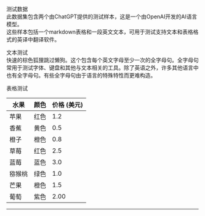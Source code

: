 测试数据  
此数据集包含两个由ChatGPT提供的测试样本，这是一个由OpenAI开发的AI语言模型。  
这些样本包括一个markdown表格和一段英文文本，可用于测试支持文本和表格格式的英译中翻译软件。  

文本测试  
快速的棕色狐狸跳过懒狗。这个包含每个英文字母至少一次的全字母句。全字母句常用于测试字体、键盘和其他与文本相关的工具。除了英语之外，许多其他语言中也有全字母句。有些全字母句由于语言的特殊特性而更难构造。  

表格测试  

| 水果 | 颜色 | 价格 (美元) |
| --- | --- | --- |
| 苹果 | 红色 | 1.2 |
| 香蕉 | 黄色 | 0.5 |
| 橙子 | 橙色 | 0.8 |
| 草莓 | 红色 | 2.5 |
| 蓝莓 | 蓝色 | 3.0 |
| 猕猴桃 | 绿色 | 1.0 |
| 芒果 | 橙色 | 1.5 |
| 葡萄 | 紫色 | 2.00 |

---

